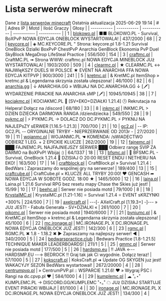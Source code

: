 
# Lista serwerów minecraft
Dane z [lista serwerów minecraft](https://mcserwery.pl/)
Ostatnia aktualizacja 2025-06-29 19:14
| # | Adres IP | Motd | Ilość Graczy | Głosy |
| ----------- | ----------- | ----------- | ----------- | ----------- |
| 1 | 	[blokowo.pl](https://mcserwery.pl/serwery/minecraft/98/) | ■■ BLOKOWO.PL - Survival, BoXPvP NOWA EDYCJA ONEBLOCK WYSTARTOWALA! | 437/2000 | 68 |
| 2 | 	[keycore.pl](https://mcserwery.pl/serwery/minecraft/252/) | ◈ MC.KEYCORE.PL " Strona: keycore.pl 1.8-1.21 Survival OneBlock Dzialki BoxPvP ChestPvP Anarchia GenBlock Ekonomia PvP Duel SkyBlock MegaDrop LifeSteal Practice | 556/500 | 154 |
| 3 | 	[craftmc.pl](https://mcserwery.pl/serwery/minecraft/87/) | CraftMC.PL ➟ Strona WWW: craftmc.pl NOWA EDYCJA MINEBLOCK JUż WYSTARTOWALA! | 1903/2000 | 509 |
| 4 | 	[clearmc.pl](https://mcserwery.pl/serwery/minecraft/194/) | ★ CLEARMC.PL ↔ NAJWIęKSZY DUELS W POLSCE ★ EVENT NA ANARCHIA FFA  NOWA EDYCJA KITPVP | 900/3000 | 241 |
| 5 | 	[kretmc.pl](https://mcserwery.pl/serwery/minecraft/182/) | & KretMC.pl  ItemShop » kretmc.pl & Legendarna skrzynia została ulepszona! | 46/1000 | 82 |
| 6 | 	[anarchia.gg](https://mcserwery.pl/serwery/minecraft/14/) | ↓ ANARCHIA.GG » WBIJAJ NA DC.ANARCHIA.GG ↓ [🗡] WYDARZENIE PIRACKIE NA ANARCHIA ѕMP [🗡] | 10945/10945 | 38 |
| 7 | 	[kociakmc.pl](https://mcserwery.pl/serwery/minecraft/213/) | KOCIAKMC.PL 🚀 [SV+EKO+DZIAŁKI 1.21.4] 🕒 Rekrutacja na Helpera! Dołącz na /discord | 68/180 | 33 |
| 8 | 	[inkmc.pl](https://mcserwery.pl/serwery/minecraft/15/) | INKMC.PL > DZIEN DZIECKA DARMOWA RANGA /dziendziecka | 549/550 | 28 |
| 9 | 	[pykmc.pl](https://mcserwery.pl/serwery/minecraft/276/) | ⚡ PYKMC.PL → DOLACZ DO DC.PYKMC.PL ⚡ PYKNIJ NA NAJLEPѕZY ѕERWER [1.16.5-1.21.3] | 700/700 | 21 |
| 10 | 	[gc2.pl](https://mcserwery.pl/serwery/minecraft/107/) | -- IP: GC2.PL -- ORYGINALNE TRYBY - NIEPRZERWANIE OD 2013r - | 27/2020 | 19 |
| 11 | 	[wojanmc.pl](https://mcserwery.pl/serwery/minecraft/267/) | WOJANMC.PL ☚ KOMENDA: /sWIADECTWO ODBIERZ 1 LEG. + 2 EPICKIE KLUCZE | 262/2000 | 19 |
| 12 | 	[fajnemc.pl](https://mcserwery.pl/serwery/minecraft/100/) | ███ FAJNEMC.PL  NAJFAJNIEJSZY SERWER ███ Odbierz rangę SVIP ZA DARMO na BoXPvP! Wbijaj :) | 64/1337 | 18 |
| 13 | 	[bfsmc.pl](https://mcserwery.pl/serwery/minecraft/2/) | 🔪 BFSMC.PL - Survival, OneBlock 1.21.4 🔪 DZISIAJ O 20:00 RESET ENDU I NETHERU NA EKO! | 163/500 | 17 |
| 14 | 	[craftblock.pl](https://mcserwery.pl/serwery/minecraft/280/) | CraftBlock.pl » Survival 1.21.4 ¦ BedWars ¦ Zapraszamy do wspólnej gry na serwerze! | 189/400 | 13 |
| 15 | 	[craftcube.pl](https://mcserwery.pl/serwery/minecraft/196/) | CraftCube.pl × KLUCZE ALL TRYBY 20:00! ♥ GENCASH ➦ NOWA EDYCJA W SOBOTE GODZ. 18:00 ★ | 1465/5000 | 12 |
| 16 | 	[laina.pl](https://mcserwery.pl/serwery/minecraft/165/) | Laina.pl 1.21.6 Survival RPG bez resetu mapy Chase the Skies już jest! | 15/99 | 10 |
| 17 | 	[beehc.pl](https://mcserwery.pl/serwery/minecraft/227/) | Serwer nie posiada motd | 79/1000 | 8 |
| 18 | 	[KrystalMC.pl](https://mcserwery.pl/serwery/minecraft/202/) | KrystalMC.pl [1.21-1.16] ⭐ Survival 1.21.4 ⭐ EVENT sKRZYNKI +300% | 224/500 | 7 |
| 19 | 	[axelcraft.pl](https://mcserwery.pl/serwery/minecraft/223/) | ---[- AXelCraft.pl [1.19.3+] -]--- » JUż JEST! - Fabuła Generała - SV+DZIALKI « | 261/1000 | 7 |
| 20 | 	[pikomc.pl](https://mcserwery.pl/serwery/minecraft/944/) | Serwer nie posiada motd | 1940/6000 | 7 |
| 21 | 	[byniumc.pl](https://mcserwery.pl/serwery/minecraft/157/) | & KretMC.pl  ItemShop » kretmc.pl & Legendarna skrzynia została ulepszona! | 45/1000 | 6 |
| 22 | 	[mc.ironage.pl](https://mcserwery.pl/serwery/minecraft/275/) | MC.IRONAGE.PL X DC.IRONAGE.PL  NOWA EDYCJA ONEBLOCK JUŻ JEST! | 142/300 | 6 |
| 23 | 	[rgmc.pl](https://mcserwery.pl/serwery/minecraft/34/) | RGMC.PL ✖ 1.8 - 1.18.2 ✖ ► Zapraszamy na najlepszy serwer! ◄ | 340/2000 | 5 |
| 24 | 	[bedwarspractice.club](https://mcserwery.pl/serwery/minecraft/283/) | Bedwars Practice [1.8-1.21.5] TECHNIQUE MAKER LEADERBOARDS! | 211/1 | 5 |
| 25 | 	[gmmc.pl](https://mcserwery.pl/serwery/minecraft/292/) | Serwer nie posiada motd | 177/500 | 5 |
| 26 | 	[hardsmp.eu](https://mcserwery.pl/serwery/minecraft/621/) | !! JAVA ←-- HARDSMP.EU --→ BEDROCK !! Graj tak jak Ci wygodnie. Dołącz teraz! | 57/1000 | 5 |
| 27 | 	[kokscraft.pl](https://mcserwery.pl/serwery/minecraft/1/) | KoksCraft.pl ➜ Update OG SKYGEN juz jest! WAKACYJY SEZON BedWars wystartowal! | 2672/20000 | 4 |
| 28 | 	[centrumpvp.pl](https://mcserwery.pl/serwery/minecraft/332/) | » CentrumPVP.pl :: WSPARCIE 1.21.6! ❤ » Wygraj PSC i Rangi na dc.cpvp.pl ❤ | 584/1000 | 4 |
| 29 | 	[kumplemc.pl](https://mcserwery.pl/serwery/minecraft/421/) | ☁ ˚｡⋆˚ KUMPLEMC.PL → DISCORD.GG/KUMPLEMC  ˚⋆｡˚ ☁  JUż DZISIAJ STARTUJE EVENT PIRACKI WBIJAJ! | 81/1000 | 4 |
| 30 | 	[ironage.pl](https://mcserwery.pl/serwery/minecraft/741/) | MC.IRONAGE.PL X DC.IRONAGE.PL  NOWA EDYCJA ONEBLOCK JUŻ JEST! | 134/300 | 4 |
